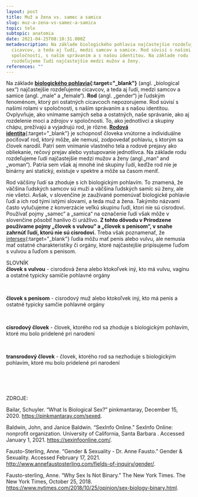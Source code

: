 ```yaml
---
layout: post
title: Muž a žena vs. samec a samica
slug: muz-a-zena-vs-samec-a-samica
topic: telo
subtopic: anatomia
date: 2021-04-25T08:10:31.000Z
metadescription: Na základe biologického pohlavia najčastejšie rozdeľujeme
  cicavcov, a teda aj ľudí, medzi samcov a samice. Rod súvisí s našimi rolami v
  spoločnosti, s naším správaním a s našou identitou. Na základe rodu
  rozdeľujeme ľudí najčastejšie medzi mužov a ženy.
references: ""
---
```

Na základe <strong>[biologického pohlavia](/pohlavna-anatomia/)[](/pohlavna-anatomia/){:target="_blank"}</strong> (angl. „biological sex“) najčastejšie rozdeľujeme cicavcov, a teda aj ľudí, medzi samcov a samice (angl. „male“ a „female“). **Rod** (angl. „gender“) je ľudským fenoménom, ktorý pri ostatných cicavcoch nepozorujeme. Rod súvisí s našimi rolami v spoločnosti, s naším správaním a s našou identitou. Ovplyvňuje, ako vnímame samých seba a ostatných, naše správanie, ako aj rozdelenie moci a zdrojov v spoločnosti. To, ako jednotlivci a skupiny chápu, prežívajú a vyjadrujú rod, je rôzne. **[Rodová identita](/rodova-identita/)**{:target="_blank"} je schopnosť človeka vnútorne a individuálne pociťovať rod, ktorý môže, ale nemusí, zodpovedať pohlaviu, s ktorým sa človek narodil. Patrí sem vnímanie vlastného tela a rodové prejavy ako obliekanie, rečový prejav alebo vystupovanie jednotlivca. Na základe rodu rozdeľujeme ľudí najčastejšie medzi mužov a ženy (angl.„man“ and „woman“). Patria sem však aj mnohé iné skupiny ľudí, keďže rod nie je binárny ani statický, existuje v spektre a môže sa časom meniť. 

Rod väčšiny ľudí sa zhoduje s ich biologickým pohlavím. To znamená, že väčšina ľudských samcov sú muži a väčšina ľudských samíc sú ženy, ale nie všetci. Avšak, v slovenčine je zaužívané pomenúvať biologické pohlavie ľudí a ich rod tými istými slovami, a teda muž a žena. Takýmito názvami často vylučujeme z konverzácie veľkú skupinu ľudí, ktorí nie sú cisrodoví. Používať pojmy „samec“ a „samica“ na označenie ľudí však môže v slovenčine pôsobiť hanlivo či urážlivo. **Z tohto dôvodu v Prirodzene používame pojmy „človek s vulvou“ a „človek s penisom“, v snahe zahrnúť ľudí, ktorú nie sú cisrodoví.** Treba však poznamenať, že [intersex](/anatomia-intersex-ludi/){:target="_blank"} ľudia môžu mať penis alebo vulvu, ale nemusia mať ostatné charakteristiky či orgány, ktoré najčastejšie pripisujeme ľuďom s vulvou a ľuďom s penisom.

<div class='notes'>

SLOVNÍK <br>
<strong>človek s vulvou</strong> - cisrodová žena alebo ktokoľvek iný, kto má vulvu, vagínu a ostatné typicky samičie pohlavné orgány

<br>

<strong>človek s penisom</strong> - cisrodový muž alebo ktokoľvek iný, kto má penis a ostatné typicky samčie pohlavné orgány

<br>

<strong>cisrodový človek</strong> - človek, ktorého rod sa zhoduje s biologickým pohlavím, ktoré mu bolo pridelené pri narodení

<br>

<strong>transrodový človek</strong> - človek, ktorého rod sa nezhoduje s biologickým pohlavím, ktoré mu bolo pridelené pri narodení

</div>

<br>

<br>

<br>

<p class="important-text">ZDROJE:</p>

Bailar, Schuyler. “What Is Biological Sex?” pinkmantaray, December 15, 2020. <https://pinkmantaray.com/sexed>. 

Baldwin, John, and Janice Baldwin. “SexInfo Online.” SexInfo Online: nonprofit organization. University of California, Santa Barbara . Accessed January 1, 2021. <https://sexinfoonline.com/>. 

Fausto-Sterling, Anne. “Gender &amp; Sexuality - Dr. Anne Fausto.” Gender &amp; Sexuality. Accessed February 17, 2021. <http://www.annefaustosterling.com/fields-of-inquiry/gender/>. 

Fausto-sterling, Anne. “Why Sex Is Not Binary.” The New York Times. The New York Times, October 25, 2018. <https://www.nytimes.com/2018/10/25/opinion/sex-biology-binary.html>.